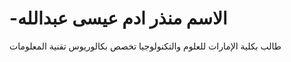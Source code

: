 # -الاسم منذر ادم عيسى عبدالله
طالب بكلية الإمارات للعلوم والتكنولوجيا 
تخصص بكالوريوس تقنية المعلومات 

